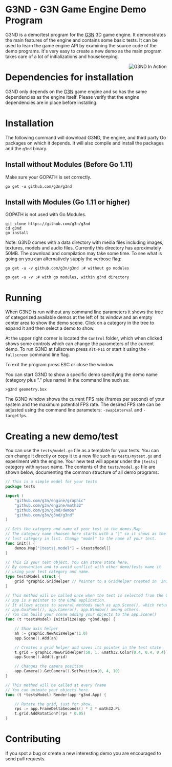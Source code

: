 # G3ND - G3N Game Engine Demo Program

G3ND is a demo/test program for the [G3N](https://github.com/g3n/engine) 3D game engine.
It demonstrates the main features of the engine and contains some basic tests.
It can be used to learn the game engine API by examining the source code of the demo programs.
It's very easy to create a new demo as the main program takes care of a lot of initializations and housekeeping.

<p align="center">
  <img style="float: right;" src="https://raw.githubusercontent.com/g3n/g3nd/master/data/images/g3nd_screenshots.png" alt="G3ND In Action"/>
</p>

# Dependencies for installation

G3ND only depends on the [G3N](https://github.com/g3n/engine) game engine and so has the same dependencies as the engine itself.
Please verify that the engine dependencies are in place before installing.

# Installation

The following command will download G3ND, the engine, and third party Go packages on which it depends.
It will also compile and install the packages and the `g3nd` binary.

## Install without Modules (Before Go 1.11)

Make sure your GOPATH is set correctly.

`go get -u github.com/g3n/g3nd`

## Install with Modules (Go 1.11 or higher)

GOPATH is not used with Go Modules.

    git clone https://github.com/g3n/g3nd
    cd g3nd
    go install 

Note: G3ND comes with a data directory with media files including images, textures, models and audio files.
Currently this directory has aproximately 50MB. The download and compilation may take some time.
To see what is going on you can alternatively supply the verbose flag:

`go get -u -v github.com/g3n/g3nd ;# without go modules`

`go get -u -v ;# with go modules, within g3nd directory`

# Running

When G3ND is run without any command line parameters it shows the tree of
categorized available demos at the left of its window and an empty center area
to show the demo scene.
Click on a category in the tree to expand it and then select a demo to show.

At the upper right corner is located the `Control` folder, which when clicked
shows some controls which can change the parameters of the current demo.
To run G3ND at fullscreen press `Alt-F11` or start it using the `-fullscreen` command line flag.

To exit the program press ESC or close the window.

You can start G3ND to show a specific demo specifying the demo name (category plus "." plus name) in the command
line such as:

`>g3nd geometry.box`

The G3ND window shows the current FPS rate (frames per second) of your system and the maximum potential FPS rate.
The desired FPS rate can be adjusted using the command line parameters: `-swapinterval` and `-targetfps`.

# Creating a new demo/test

You can use the `tests/model.go` file as a template
for your tests. You can can change it directly or copy it to a
new file such as `tests/mytest.go` and
experiment with the engine. Your new test will appear under the
`|tests|` category with `mytest` name. The contents of the `tests/model.go`
file are shown below, documenting the common structure of all
demo programs:


```Go
// This is a simple model for your tests
package tests

import (
	"github.com/g3n/engine/graphic"
	"github.com/g3n/engine/math32"
	"github.com/g3n/g3nd/demos"
	"github.com/g3n/g3nd/g3nd"
)

// Sets the category and name of your test in the demos.Map
// The category name choosen here starts with a "|" so it shows as the
// last category in list. Change "model" to the name of your test.
func init() {
	demos.Map["|tests|.model"] = &testsModel{}
}

// This is your test object. You can store state here.
// By convention and to avoid conflict with other demo/tests name it
// using your test category and name.
type testsModel struct {
	grid *graphic.GridHelper // Pointer to a GridHelper created in 'Initialize'
}

// This method will be called once when the test is selected from the G3ND list.
// app is a pointer to the G3ND application.
// It allows access to several methods such as app.Scene(), which returns the current scene,
// app.GuiPanel(), app.Camera(), app.Window() among others.
// You can build your scene adding your objects to the app.Scene()
func (t *testsModel) Initialize(app *g3nd.App) {

	// Show axis helper
	ah := graphic.NewAxisHelper(1.0)
	app.Scene().Add(ah)

	// Creates a grid helper and saves its pointer in the test state
	t.grid = graphic.NewGridHelper(50, 1, &math32.Color{0.4, 0.4, 0.4})
	app.Scene().Add(t.grid)

	// Changes the camera position
	app.Camera().GetCamera().SetPosition(0, 4, 10)
}

// This method will be called at every frame
// You can animate your objects here.
func (t *testsModel) Render(app *g3nd.App) {

	// Rotate the grid, just for show.
	rps := app.FrameDeltaSeconds() * 2 * math32.Pi
	t.grid.AddRotationY(rps * 0.05)
}

```

# Contributing

If you spot a bug or create a new interesting demo you are encouraged to
send pull requests.


